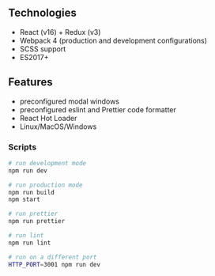 
## Technologies

- React (v16) + Redux (v3)
- Webpack 4 (production and development configurations)
- SCSS support 
- ES2017+

## Features
- preconfigured modal windows
- preconfigured eslint and Prettier code formatter
- React Hot Loader
- Linux/MacOS/Windows

### Scripts
```bash
# run development mode
npm run dev

# run production mode
npm run build
npm start

# run prettier
npm run prettier

# run lint
npm run lint

# run on a different port
HTTP_PORT=3001 npm run dev
```


